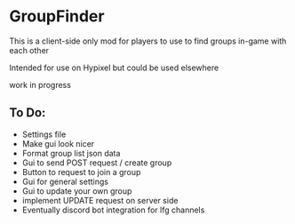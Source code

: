 # GroupFinder

This is a client-side only mod for players to use to find groups in-game with each other

Intended for use on Hypixel but could be used elsewhere

work in progress

## To Do:
- Settings file
- Make gui look nicer
- Format group list json data
- Gui to send POST request / create group
- Button to request to join a group
- Gui for general settings
- Gui to update your own group
- implement UPDATE request on server side
- Eventually discord bot integration for lfg channels
